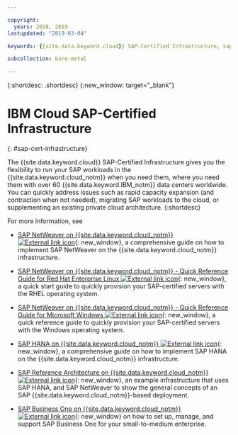 ```yaml
---

copyright:
  years: 2018, 2019
lastupdated: "2019-03-04"

keywords: {{site.data.keyword.cloud}} SAP-Certified Infrastructure, sap

subcollection: bare-metal

---
```


{:shortdesc: .shortdesc}
{:new_window: target="_blank"}

# IBM Cloud SAP-Certified Infrastructure
{: #sap-cert-infrastructure}

The {{site.data.keyword.cloud}} SAP-Certified Infrastructure gives you the flexibility to run your SAP workloads in the {{site.data.keyword.cloud_notm}} when you need them, where you need them with over 60 {{site.data.keyword.IBM_notm}} data centers worldwide. You can quickly address issues such as rapid capacity expansion (and contraction when not needed), migrating SAP workloads to the cloud, or supplementing an existing private cloud architecture.
{:shortdesc}

For more information, see

  * [SAP NetWeaver on {{site.data.keyword.cloud_notm}} ![External link icon](../icons/launch-glyph.svg "External link icon")](https://cloud.ibm.com/docs/infrastructure/sap-netweaver?topic=sap-netweaver-getting-started#getting-started){: new_window}, a comprehensive guide on how to implement SAP NetWeaver on the {{site.data.keyword.cloud_notm}} infrastructure.
  * [SAP NetWeaver on {{site.data.keyword.cloud_notm}} - Quick Reference Guide for Red Hat Enterprise Linux ![External link icon](../icons/launch-glyph.svg "External link icon")](https://cloud.ibm.com/docs/infrastructure/sap-netweaver-rhel-qrg?topic=sap-netweaver-rhel-qrg-getting-started-tutorial#getting-started-tutorial){: new_window}, a quick start guide to quickly provision your SAP-certified servers with the RHEL operating system.
  * [SAP NetWeaver on {{site.data.keyword.cloud_notm}} - Quick Reference Guide for Microsoft Windows ![External link icon](../icons/launch-glyph.svg "External link icon")](https://cloud.ibm.com/docs/infrastructure/sap-netweaver-ms-qrg?topic=sap-netweaver-ms-qrg-getting-started-tutorial#getting-started-tutorial){: new_window}, a quick reference guide to quickly provision your SAP-certified servers with the Windows operating system.

  * [SAP HANA on {{site.data.keyword.cloud_notm}} ![External link icon](../icons/launch-glyph.svg "External link icon")](https://cloud.ibm.com/docs/infrastructure/sap-hana?topic=sap-hana-getting-started#getting-started){: new_window}, a comprehensive guide on how to implement SAP HANA on the {{site.data.keyword.cloud_notm}} infrastructure.

  * [SAP Reference Architecture on {{site.data.keyword.cloud_notm}} ![External link icon](../icons/launch-glyph.svg "External link icon")](https://cloud.ibm.com/docs/infrastructure/sap-reference-architecture?topic=sap-reference-architecture-getting-started#getting-started){: new_window}, an example infrastructure that uses SAP HANA, and SAP NetWeaver to show the general concepts of an SAP {{site.data.keyword.cloud_notm}}-based deployment.

  * [SAP Business One on {{site.data.keyword.cloud_notm}} ![External link icon](../icons/launch-glyph.svg "External link icon")](https://cloud.ibm.com/docs/infrastructure/sap-b1?topic=infrastructure/sap-b1-getting-started#getting-started){: new_window} on how to set up, manage, and support SAP Business One for your small-to-medium enterprise.
